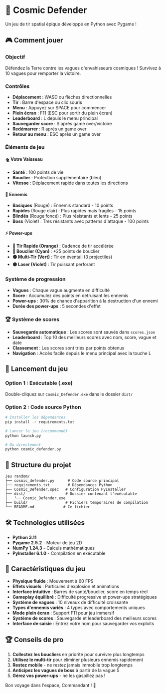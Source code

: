 # 🚀 Cosmic Defender

Un jeu de tir spatial épique développé en Python avec Pygame !

## 🎮 Comment jouer

### Objectif
Défendez la Terre contre les vagues d'envahisseurs cosmiques ! Survivez à 10 vagues pour remporter la victoire.

### Contrôles
- **Déplacement** : WASD ou flèches directionnelles
- **Tir** : Barre d'espace ou clic souris
- **Menu** : Appuyez sur SPACE pour commencer
- **Plein écran** : F11 (ESC pour sortir du plein écran)
- **Leaderboard** : L depuis le menu principal
- **Sauvegarder score** : S après game over/victoire
- **Redémarrer** : R après un game over
- **Retour au menu** : ESC après un game over

### Éléments de jeu

#### 🛸 Votre Vaisseau
- **Santé** : 100 points de vie
- **Bouclier** : Protection supplémentaire (bleu)
- **Vitesse** : Déplacement rapide dans toutes les directions

#### 👾 Ennemis
- **Basiques** (Rouge) : Ennemis standard - 10 points
- **Rapides** (Rouge clair) : Plus rapides mais fragiles - 15 points
- **Blindés** (Rouge foncé) : Plus résistants et lents - 25 points
- **Boss** (Violet) : Très résistants avec patterns d'attaque - 100 points

#### ⚡ Power-ups
- **🔶 Tir Rapide (Orange)** : Cadence de tir accélérée
- **🔵 Bouclier (Cyan)** : +25 points de bouclier
- **🟢 Multi-Tir (Vert)** : Tir en éventail (3 projectiles)
- **🟣 Laser (Violet)** : Tir puissant perforant

### Système de progression
- **Vagues** : Chaque vague augmente en difficulté
- **Score** : Accumulez des points en détruisant les ennemis
- **Power-ups** : 30% de chance d'apparition à la destruction d'un ennemi
- **Durée des power-ups** : 5 secondes d'effet

### 🏆 Système de scores
- **Sauvegarde automatique** : Les scores sont sauvés dans `scores.json`
- **Leaderboard** : Top 10 des meilleurs scores avec nom, score, vague et date
- **Classement** : Les scores sont triés par points obtenus
- **Navigation** : Accès facile depuis le menu principal avec la touche L

## 🚀 Lancement du jeu

### Option 1 : Exécutable (.exe)
Double-cliquez sur `Cosmic_Defender.exe` dans le dossier `dist/`

### Option 2 : Code source Python
```bash
# Installer les dépendances
pip install -r requirements.txt

# Lancer le jeu (recommandé)
python launch.py

# Ou directement
python cosmic_defender.py
```

## 📁 Structure du projet

```
Jeu random/
├── cosmic_defender.py      # Code source principal
├── requirements.txt        # Dépendances Python
├── Cosmic_Defender.spec   # Configuration PyInstaller
├── dist/                  # Dossier contenant l'exécutable
│   └── Cosmic_Defender.exe
├── build/                 # Fichiers temporaires de compilation
└── README.md             # Ce fichier
```

## 🛠️ Technologies utilisées

- **Python 3.11**
- **Pygame 2.5.2** - Moteur de jeu 2D
- **NumPy 1.24.3** - Calculs mathématiques
- **PyInstaller 6.1.0** - Compilation en exécutable

## 🎯 Caractéristiques du jeu

- **Physique fluide** : Mouvement à 60 FPS
- **Effets visuels** : Particules d'explosion et animations
- **Interface intuitive** : Barres de santé/bouclier, score en temps réel
- **Gameplay équilibré** : Difficulté progressive et power-ups stratégiques
- **Système de vagues** : 10 niveaux de difficulté croissante
- **Types d'ennemis variés** : 4 types avec comportements uniques
- **Mode plein écran** : Support F11 pour jeu immersif
- **Système de scores** : Sauvegarde et leaderboard des meilleurs scores
- **Interface de saisie** : Entrez votre nom pour sauvegarder vos exploits

## 🏆 Conseils de pro

1. **Collectez les boucliers** en priorité pour survivre plus longtemps
2. **Utilisez le multi-tir** pour éliminer plusieurs ennemis rapidement
3. **Restez mobile** - ne restez jamais immobile trop longtemps
4. **Anticipez les vagues de boss** à partir de la vague 5
5. **Gérez vos power-ups** - ne les gaspillez pas !

Bon voyage dans l'espace, Commandant ! 🌌